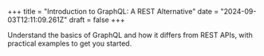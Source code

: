 +++
title = "Introduction to GraphQL: A REST Alternative"
date = "2024-09-03T12:11:09.261Z"
draft = false
+++

  Understand the basics of GraphQL and how it differs from REST APIs, with practical examples to get you started.
        